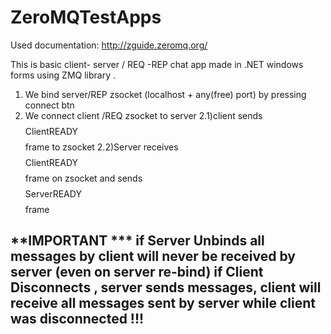 # ZeroMQTestApps
Used documentation: http://zguide.zeromq.org/

This is basic client- server / REQ -REP chat app made in .NET windows forms  using ZMQ library . 
1) We bind server/REP zsocket (localhost + any(free) port) by pressing connect btn
2) We connect client /REQ zsocket to server
2.1)client sends $$$$ClientREADY$$$$ frame to zsocket
2.2)Server receives $$$$ClientREADY$$$$ frame on zsocket and sends $$$$ServerREADY$$$$ frame

**IMPORTANT ***  if Server Unbinds all messages by client will never be received by server (even on server re-bind)
                 if Client Disconnects , server sends messages, client will receive all messages
sent by server while client was disconnected !!!
---------------------------------------------------